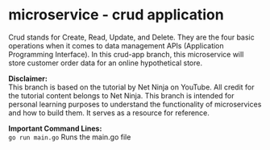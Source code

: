 # microservice - crud application

Crud stands for Create, Read, Update, and Delete.
They are the four basic operations when it comes to data management APIs (Application Programming Interface).
In this crud-app branch, this microservice will store customer order data for an online hypothetical store.

**Disclaimer:** <br />
This branch is based on the tutorial by Net Ninja on YouTube.
All credit for the tutorial content belongs to Net Ninja.
This branch is intended for personal learning purposes to understand the functionality of microservices and how to build them.
It serves as a resource for reference.

**Important Command Lines:** <br />
```go run main.go```
Runs the main.go file


